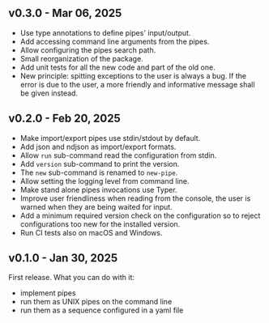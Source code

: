 ## v0.3.0 - Mar 06, 2025

* Use type annotations to define pipes' input/output.
* Add accessing command line arguments from the pipes.
* Allow configuring the pipes search path.
* Small reorganization of the package.
* Add unit tests for all the new code and part of the old one.
* New principle: spitting exceptions to the user is always a
  bug. If the error is due to the user, a more friendly and
  informative message shall be given instead.

## v0.2.0 - Feb 20, 2025

* Make import/export pipes use stdin/stdout by default.
* Add json and ndjson as import/export formats.
* Allow `run` sub-command read the configuration from stdin.
* Add `version` sub-command to print the version.
* The `new` sub-command is renamed to `new-pipe`.
* Allow setting the logging level from command line.
* Make stand alone pipes invocations use Typer.
* Improve user friendliness when reading from the console,
  the user is warned when they are being waited for input.
* Add a minimum required version check on the configuration so to
  reject configurations too new for the installed version.
* Run CI tests also on macOS and Windows.

## v0.1.0 - Jan 30, 2025

First release. What you can do with it:

* implement pipes
* run them as UNIX pipes on the command line
* run them as a sequence configured in a yaml file
